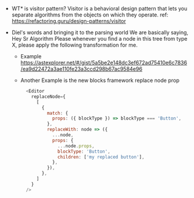 - WT* is visitor pattern?
  Visitor is a behavioral design pattern that lets you separate 
  algorithms from the objects on which they operate.
  ref: https://refactoring.guru/design-patterns/visitor

- Diel's words and bringing it to the parsing world
  We are basically saying, Hey Sr Algorithm Please whenever 
  you find a node in this tree from type X, please apply the following transformation
  for me.
  - Example
    https://astexplorer.net/#/gist/5a5be2e148dc3ef672ad75410e6c7836/ea9d22472a3ae110fe23a3ccd298b67ac9584e96
  
  - Another Example is the new blocks framework replace node prop

    ```js
      <Editor 
        replaceNode={
          [
            {
              match: {
                props: ({ blockType }) => blockType === 'Button',
              },
              replaceWith: node => ({
                ...node,
                props: {
                  ...node.props,
                  blockType: 'Button',
                  children: ['my replaced button'],
                },
              }),
            },
          ]
        }
      />
    ```